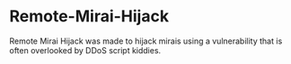 # Remote-Mirai-Hijack
Remote Mirai Hijack was made to hijack mirais using a vulnerability that is often overlooked by DDoS script kiddies.
